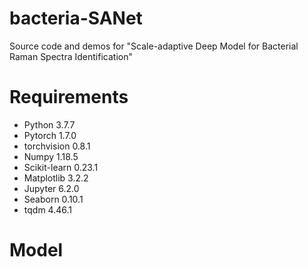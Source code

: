 # bacteria-SANet
Source code and demos for "Scale-adaptive Deep Model for Bacterial Raman Spectra Identification"
# Requirements
* Python 3.7.7
* Pytorch 1.7.0
* torchvision 0.8.1
* Numpy 1.18.5
* Scikit-learn 0.23.1
* Matplotlib 3.2.2
* Jupyter 6.2.0
* Seaborn 0.10.1
* tqdm 4.46.1

# Model
